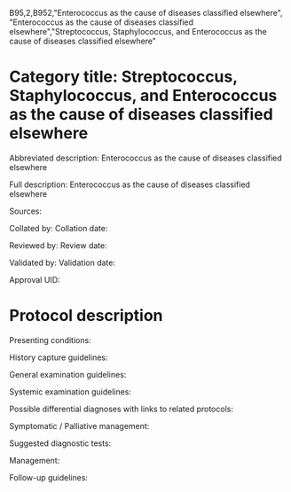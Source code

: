 B95,2,B952,"Enterococcus as the cause of diseases classified elsewhere", "Enterococcus as the cause of diseases classified elsewhere","Streptococcus, Staphylococcus, and Enterococcus as the cause of diseases classified elsewhere"
# Category title: Streptococcus, Staphylococcus, and Enterococcus as the cause of diseases classified elsewhere

Abbreviated description: Enterococcus as the cause of diseases classified elsewhere

Full description: Enterococcus as the cause of diseases classified elsewhere

Sources:

Collated by:
Collation date:

Reviewed by:
Review date:

Validated by:
Validation date:

Approval UID:

# Protocol description

Presenting conditions:

History capture guidelines:

General examination guidelines:

Systemic examination guidelines:

Possible differential diagnoses with links to related protocols:

Symptomatic / Palliative management:

Suggested diagnostic tests:

Management:

Follow-up guidelines:
